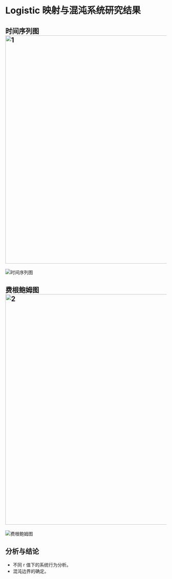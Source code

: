 # Logistic 映射与混沌系统研究结果

## 时间序列图<img width="713" alt="1" src="https://github.com/user-attachments/assets/a3b7badb-d53f-4c5a-9042-f495de6f3c9b" />


![时间序列图](path/to/timeseries.png)

## 费根鲍姆图<img width="720" alt="2" src="https://github.com/user-attachments/assets/26d3dc00-73df-4912-962d-6a391f7df19d" />


![费根鲍姆图](path/to/feigenbaum.png)

## 分析与结论

- 不同 r 值下的系统行为分析。
- 混沌边界的确定。
